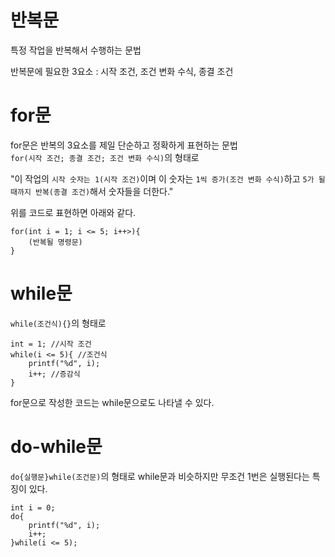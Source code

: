 # 반복문
특정 작업을 반복해서 수행하는 문법

반복문에 필요한 3요소
: 시작 조건, 조건 변화 수식, 종결 조건

# for문
for문은 반복의 3요소를 제일 단순하고 정확하게 표현하는 문법<br>
`for(시작 조건; 종결 조건; 조건 변화 수식)`의 형태로

"이 작업의 `시작 숫자는 1(시작 조건)`이며 이 숫자는 `1씩 증가(조건 변화 수식)`하고 `5가 될 때까지 반복(종결 조건)`해서 숫자들을 더한다."<br>

위를 코드로 표현하면 아래와 같다.

```
for(int i = 1; i <= 5; i++>){
    (반복될 명령문)
}
```

# while문
`while(조건식){}`의 형태로

```
int = 1; //시작 조건
while(i <= 5){ //조건식
    printf("%d", i);
    i++; //증감식
}
```
for문으로 작성한 코드는 while문으로도 나타낼 수 있다.

# do-while문
`do{실행문}while(조건문)`의 형태로
while문과 비슷하지만 무조건 1번은 실행된다는 특징이 있다.
```
int i = 0;
do{
    printf("%d", i);
    i++;
}while(i <= 5);
```